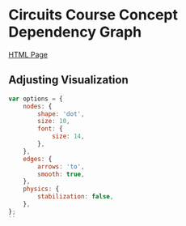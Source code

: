 # Circuits Course Concept Dependency Graph

[HTML Page](index.html)

## Adjusting Visualization

```js
var options = {
    nodes: {
        shape: 'dot',
        size: 10,
        font: {
            size: 14,
        },
    },
    edges: {
        arrows: 'to',
        smooth: true,
    },
    physics: {
        stabilization: false,
    },
};
``